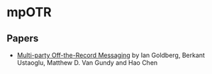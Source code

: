 # mpOTR

## Papers

* [Multi-party Off-the-Record Messaging](https://www.cypherpunks.ca/~iang/pubs/mpotr.pdf) by Ian Goldberg, Berkant Ustaoglu, Matthew D. Van Gundy and Hao Chen